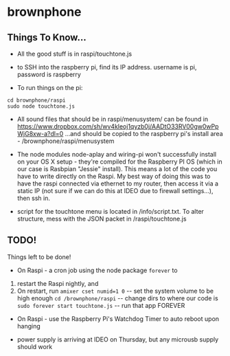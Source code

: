 # brownphone

## Things To Know...

- All the good stuff is in raspi/touchtone.js

- to SSH into the raspberry pi, find its IP address. username is pi, password is raspberry
- To run things on the pi:
```
cd brownphone/raspi
sudo node touchtone.js
```

- All sound files that should be in raspi/menusystem/ can be found in https://www.dropbox.com/sh/wv4kleoj1qyzb0j/AADtO33RV00gw0wPpWjG8xw-a?dl=0
...and should be copied to the raspberry pi's install area - /brownphone/raspi/menusystem

- The node modules node-aplay and wiring-pi won't successfully install on your OS X setup - they're compiled for the Raspberry PI OS (which in our case is Rasbpian "Jessie" install).  This means a lot of the code you have to write directly on the Raspi. My best way of doing this was to have the raspi connected via ethernet to my router, then access it via a static IP (not sure if we can do this at IDEO due to firewall settings...), then ssh in.

- script for the touchtone menu is located in /info/script.txt. To alter structure, mess with the JSON packet in /raspi/touchtone.js


## TODO!

Things left to be done!
- On Raspi - a cron job using the node package `forever` to 
1. restart the Raspi nightly, and 
2. On restart, run
`amixer cset numid=1 0` -- set the system volume to be high enough
`cd /brownphone/raspi` -- change dirs to where our code is
`sudo forever start touchtone.js`  -- run that app FOREVER

- On Raspi - use the Raspberry Pi's Watchdog Timer to auto reboot upon hanging

- power supply is arriving at IDEO on Thursday, but any microusb supply should work








